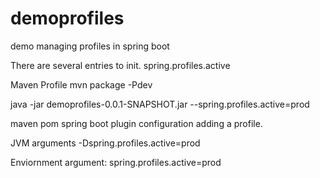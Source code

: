 # demoprofiles
demo managing profiles in spring boot

There are several entries to init. spring.profiles.active  

Maven Profile
mvn package -Pdev

java -jar demoprofiles-0.0.1-SNAPSHOT.jar --spring.profiles.active=prod

maven pom spring boot plugin configuration adding a profile. 

JVM arguments -Dspring.profiles.active=prod

Enviornment argument: spring.profiles.active=prod
